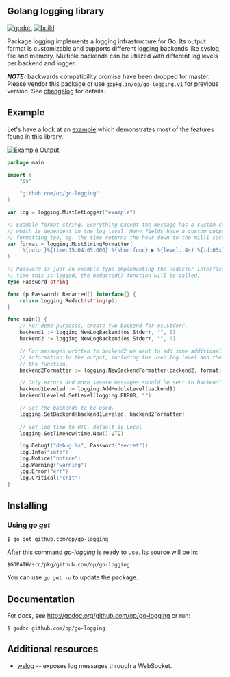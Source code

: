 ## Golang logging library

[![godoc](http://img.shields.io/badge/godoc-reference-blue.svg?style=flat)](https://godoc.org/github.com/op/go-logging) [![build](https://img.shields.io/travis/op/go-logging.svg?style=flat)](https://travis-ci.org/op/go-logging)

Package logging implements a logging infrastructure for Go. Its output format
is customizable and supports different logging backends like syslog, file and
memory. Multiple backends can be utilized with different log levels per backend
and logger.

**_NOTE:_** backwards compatibility promise have been dropped for master. Please
vendor this package or use `gopkg.in/op/go-logging.v1` for previous version. See
[changelog](CHANGELOG.md) for details.

## Example

Let's have a look at an [example](examples/example.go) which demonstrates most
of the features found in this library.

[![Example Output](examples/example.png)](examples/example.go)

```go
package main

import (
	"os"

	"github.com/op/go-logging"
)

var log = logging.MustGetLogger("example")

// Example format string. Everything except the message has a custom color
// which is dependent on the log level. Many fields have a custom output
// formatting too, eg. the time returns the hour down to the milli second.
var format = logging.MustStringFormatter(
	`%{color}%{time:15:04:05.000} %{shortfunc} ▶ %{level:.4s} %{id:03x}%{color:reset} %{message}`,
)

// Password is just an example type implementing the Redactor interface. Any
// time this is logged, the Redacted() function will be called.
type Password string

func (p Password) Redacted() interface{} {
	return logging.Redact(string(p))
}

func main() {
	// For demo purposes, create two backend for os.Stderr.
	backend1 := logging.NewLogBackend(os.Stderr, "", 0)
	backend2 := logging.NewLogBackend(os.Stderr, "", 0)

	// For messages written to backend2 we want to add some additional
	// information to the output, including the used log level and the name of
	// the function.
	backend2Formatter := logging.NewBackendFormatter(backend2, format)

	// Only errors and more severe messages should be sent to backend1
	backend1Leveled := logging.AddModuleLevel(backend1)
	backend1Leveled.SetLevel(logging.ERROR, "")

	// Set the backends to be used.
	logging.SetBackend(backend1Leveled, backend2Formatter)
	
	// Set log time to UTC, default is Local
	logging.SetTimeNow(time.Now().UTC)

	log.Debugf("debug %s", Password("secret"))
	log.Info("info")
	log.Notice("notice")
	log.Warning("warning")
	log.Error("err")
	log.Critical("crit")
}
```

## Installing

### Using *go get*

    $ go get github.com/op/go-logging

After this command *go-logging* is ready to use. Its source will be in:

    $GOPATH/src/pkg/github.com/op/go-logging

You can use `go get -u` to update the package.

## Documentation

For docs, see http://godoc.org/github.com/op/go-logging or run:

    $ godoc github.com/op/go-logging

## Additional resources

* [wslog](https://godoc.org/github.com/cryptix/exp/wslog) -- exposes log messages through a WebSocket.
